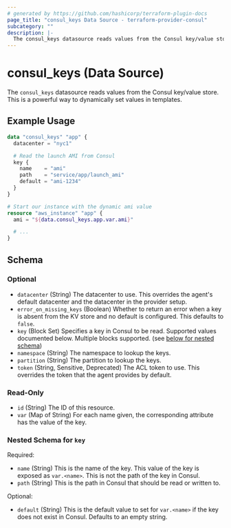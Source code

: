```yaml
---
# generated by https://github.com/hashicorp/terraform-plugin-docs
page_title: "consul_keys Data Source - terraform-provider-consul"
subcategory: ""
description: |-
  The consul_keys datasource reads values from the Consul key/value store. This is a powerful way to dynamically set values in templates.
---
```


# consul_keys (Data Source)

The `consul_keys` datasource reads values from the Consul key/value store. This is a powerful way to dynamically set values in templates.

## Example Usage

```terraform
data "consul_keys" "app" {
  datacenter = "nyc1"

  # Read the launch AMI from Consul
  key {
    name    = "ami"
    path    = "service/app/launch_ami"
    default = "ami-1234"
  }
}

# Start our instance with the dynamic ami value
resource "aws_instance" "app" {
  ami = "${data.consul_keys.app.var.ami}"

  # ...
}
```

<!-- schema generated by tfplugindocs -->
## Schema

### Optional

- `datacenter` (String) The datacenter to use. This overrides the agent's default datacenter and the datacenter in the provider setup.
- `error_on_missing_keys` (Boolean) Whether to return an error when a key is absent from the KV store and no default is configured. This defaults to `false`.
- `key` (Block Set) Specifies a key in Consul to be read. Supported values documented below. Multiple blocks supported. (see [below for nested schema](#nestedblock--key))
- `namespace` (String) The namespace to lookup the keys.
- `partition` (String) The partition to lookup the keys.
- `token` (String, Sensitive, Deprecated) The ACL token to use. This overrides the token that the agent provides by default.

### Read-Only

- `id` (String) The ID of this resource.
- `var` (Map of String) For each name given, the corresponding attribute has the value of the key.

<a id="nestedblock--key"></a>
### Nested Schema for `key`

Required:

- `name` (String) This is the name of the key. This value of the key is exposed as `var.<name>`. This is not the path of the key in Consul.
- `path` (String) This is the path in Consul that should be read or written to.

Optional:

- `default` (String) This is the default value to set for `var.<name>` if the key does not exist in Consul. Defaults to an empty string.
